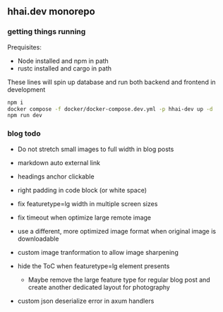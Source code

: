 ## hhai.dev monorepo

### getting things running

Prequisites:
- Node installed and npm in path
- rustc installed and cargo in path

These lines will spin up database and run both backend and frontend in
development
```bash
npm i
docker compose -f docker/docker-compose.dev.yml -p hhai-dev up -d
npm run dev
```

### blog todo

- Do not stretch small images to full width in blog posts
- markdown auto external link
- headings anchor clickable
- right padding in code block (or white space)
- fix featuretype=lg width in multiple screen sizes
- fix timeout when optimize large remote image
- use a different, more optimized image format when original image is downloadable
- custom image tranformation to allow image sharpening
- hide the ToC when featuretype=lg element presents
  - Maybe remove the large feature type for regular blog post and create another
    dedicated layout for photography

- custom json deserialize error in axum handlers
